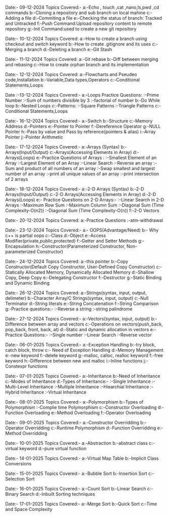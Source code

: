 Date:- 09-12-2024
Topics Covered:-
a:-Echo , touch ,cat ,nano,ls,pwd ,cd  commands
b:-Cloning a repository and sub branch on local mahine
c:-Adding a file
d:-Commiting a file
e:-Checking the status of branch: Tracked and Untracked
f:-Push Command:Upload repository content to remote repository
g:-Init Command:used to create a new git repository

Date:- 10-12-2024
Topics Covered:
a:-How to create a branch using checkout and switch keyword
b:-How to create .gitignore and its uses
c:-Merging a branch
d:-Deleting a branch
e:-Git Stash

Date:- 11-12-2024
Topics Covered:
a:-Git rebase
b:-Diff between merging and rebasing
c:-How to create orphan branch and its implementation

Date:- 12-12-2024
Topics Covered:
a:-Flowcharts and Pseudeo code,Installation
b:-Variable,Data types,Operators
c:-Conditional Statements,Loops

Date :-13-12-2024
Topics Covered:- 
a:-Loops Practice Questions: 
   :-Prime Number 
   :-Sum of numbers divisible by 3 
   :-factorial of number
b:-Do While loop 
b:-Nested Loops 
c:-Patterns: 
    :-Square Patterns 
    :-Triangle Patterns
c:-Conditional Statements,Loops

Date:- 16-12-2024 
Topics Covered:- 
a:-Switch
b:-Structure 
c:-Memory Address
d:-Pointers
e:-Pointer to Pointer 
f:-Dereference Operator
g:-NULL Pointer 
h:-Pass by value and Pass by reference(pointers & alias) 
i:-Array Pointer 
j:-Pointer Arithmetic

Date:- 17-12-2024 
Topics Covered:- 
a:-Arrays (Syntax) 
b:-Arrays(Input/Output)
c:-Arrays(Accessing Elements in Array) 
d:-Arrays(Loops) 
e:-Practice Questions of Arrays : 
      :-Smallest Element of an Array
      :-Largest Element of an Array 
      :-Linear Search 
      :-Reverse an array
      :-Sum and product of all numbers of an array 
      :-Swap smallest and largest number of an array 
      :-print all unique values of an array 
      :-print intersection of 2 arrays

Date:- 18-12-2024
Topics Covered:- 
a:-2-D Arrays (Syntax)
b:-2-D Arrays(Input/Output)
c:-2-D Arrays(Accessing Elements in Array)
d:-2-D Arrays(Loops) 
e:- Practice Questions on 2-D Arrays:- 
      :-Linear Search in 2-D Arrays 
      :-Maximum Row Sum :-Maximum Column Sum
      :-Diagonal Sum (Time Complexity-O(n2))
      :-Diagonal Sum (Time Complexity-O(n)) 
f:-2-D Vectors

Date:- 20-12-2024 
Topics Covered: 
a:-Practice Questions 
      :-atm-withdrawal

Date:- 23-12-2024 
Topics Covered:- 
a:- OOPS(Advantage/Need) 
b:- Why c++ is partial oops 
c:-Class
d:-Object 
e:-Access Modifier(private,public,protected)
f:-Getter and Setter Methods
g:-Encapsulation 
h:-Constructor(Parameterized Constructor, Non-parameterized Constructor)

Date:- 24-12-2024 
Topics Covered:
a:-this pointer 
b:-Copy Constructor(Default Copy Constructor, User-Defined Copy Constructor) 
c:-Statically Allocated Memory, Dynamically Allocated Memory
d:-Shallow Copy, Deep Copy 
e:-Delegating Constructor 
f:-Destructor
g:-Static Binding and Dynamic Binding

Date:- 26-12-2024
Topics Covered:
a:-Strings(syntax, input, output, delimeter)
b:-Character Array/C Strings(syntax, input, output)
c:-Null Terminator
d:-String literals
e:-String Concatenation
f:-String Comparison
g:-Practice questions:-
      :-Reverse a string
      :-string palindrome

Date:- 27-12-2024
Topics Covered:-
a:-Vectors(syntax, input, output)
b:-Difference between array and vectors
c:-Operations on vectors(push_back, pop_back, front, back, at)
d:-Static and dynamic allocation in vectors
e:-Practice Questions:-
      :-Single number
      :-Linear Search
      :-Reverse vector

Date:- 06-01-2025
Topics Covered:-
a:-Exception Handling
b:-try block, catch block, throw
c:- Need of Exception Handling
d:-Memory Management
e:-new keyword
f:-delete keyword
g:-malloc, calloc, realloc keyword
f:-free keyword
h:-Difference between new and malloc
i:-Inline functions
j:-Constexpr functions

Date:- 07-01-2025
Topics Covered:-
a:-Inheritance
b:-Need of Inheritance
c:-Modes of Inheritance
d:-Types of Inheritance:-
       :-Single Inheritance
       :-Multi-Level Inheritance
       :-Multiple Inheritance
       :-Hiearchial Inheritance
       :-Hybrid Inheritance
       :-Virtual Inheritance

Date:- 08-01-2025
Topics Covered:-
a:-Polymorphism
b:-Types of Polymorphism
        :-Complie time Polymorphism
c:-Constructor Overloading
d:-Function Overloading
e:-Method Overloading
f:-Operator Overloading

Date:- 09-01-2025
Topics Covered:-
a:-Constructor Overridding
b:-Operator Overridding
c:-Runtime Polymorphism
d:-Function Overridding
e:-Method Overridding

Date:- 10-01-2025
Topics Covered:-
a:-Abstraction
b:-abstract class
c:-virtual keyword
d:-pure virtual function

Date:- 14-01-2025
Topics Covered:-
a:-Virtual Map Table
b:-Implicit Class Conversions

Date:- 15-01-2025
Topics Covered:-
a:-Bubble Sort
b:-Insertion Sort
c:-Selection Sort

Date:- 16-01-2025
Topics Covered:-
a:-Count Sort
b:-Linear Search
c:-Binary Search
d:-Inbuilt Sorting techniques

Date:- 17-01-2025
Topics Covered:-
a:-Merge Sort
b:-Quick Sort
c:-Time and Space Complexity


